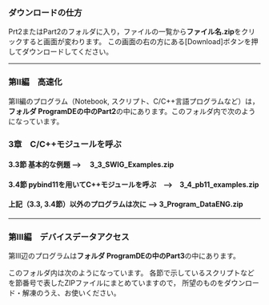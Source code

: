 ### ダウンロードの仕方
Prt2またはPart2のフォルダに入り，ファイルの一覧から**ファイル名.zip**をクリックすると画面が変わります。
この画面の右の方にある[Download]ボタンを押してダウンロードしてください。

---------------------------------------------------------
### 第II編　高速化

第II編のプログラム（Notebook, スクリプト、C/C++言語プログラムなど）は，
**フォルダ ProgramDEの中のPart2**の中にあります。このフォルダ内で次のようになっています。


### 3章　C/C++モジュールを呼ぶ
#### 3.3節 基本的な例題   --> 　3_3_SWIG_Examples.zip
#### 3.4節 pybind11を用いてC++モジュールを呼ぶ　-->　3_4_pb11_examples.zip
#### 上記（3.3, 3.4節）以外のプログラムは次に --> 3_Program_DataENG.zip

-----------------------------------------------------------------------

### 第III編　デバイスデータアクセス

第III辺のプログラムは**フォルダ ProgramDEの中のPart3**の中にあります。

このフォルダ内は次のようになっています。
各節で示しているスクリプトなどを節番号で表したZIPファイルにまとめていますので，
所望のものをダウンロード・解凍のうえ、お使いください。


